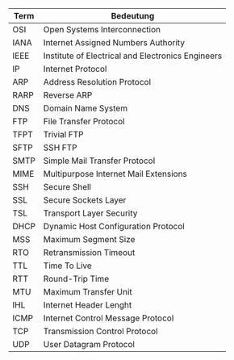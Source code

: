 | Term | Bedeutung                                         |
|------|---------------------------------------------------|
| OSI  | Open Systems Interconnection                      |
| IANA | Internet Assigned Numbers Authority               |
| IEEE | Institute of Electrical and Electronics Engineers |
| IP   | Internet Protocol                                 |
| ARP  | Address Resolution Protocol                       |
| RARP | Reverse ARP                                       |
| DNS  | Domain Name System                                |
| FTP  | File Transfer Protocol                            |
| TFPT | Trivial FTP                                       |
| SFTP | SSH FTP                                           |
| SMTP | Simple Mail Transfer Protocol                     |
| MIME | Multipurpose Internet Mail Extensions             |
| SSH  | Secure Shell                                      |
| SSL  | Secure Sockets Layer                              |
| TSL  | Transport Layer Security                          |
| DHCP | Dynamic Host Configuration Protocol               |
| MSS  | Maximum Segment Size                              |
| RTO  | Retransmission Timeout                            |
| TTL  | Time To Live                                      |
| RTT  | Round-Trip Time                                   |
| MTU  | Maximum Transfer Unit                             |
| IHL  | Internet Header Lenght                            |
| ICMP | Internet Control Message Protocol                 |
| TCP  | Transmission Control Protocol                     |
| UDP  | User Datagram Protocol                            |
